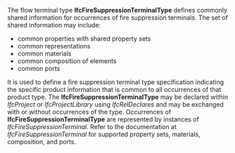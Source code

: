The flow terminal type **IfcFireSuppressionTerminalType** defines commonly shared information for occurrences of fire suppression terminals. The set of shared information may include:

* common properties with shared property sets
* common representations
* common materials
* common composition of elements
* common ports

It is used to define a fire suppression terminal type specification indicating the specific product information that is common to all occurrences of that product type. The **IfcFireSuppressionTerminalType** may be declared within _IfcProject_ or _IfcProjectLibrary_ using _IfcRelDeclares_ and may be exchanged with or without occurrences of the type. Occurrences of **IfcFireSuppressionTerminalType** are represented by instances of _IfcFireSuppressionTerminal_. Refer to the documentation at _IfcFireSuppressionTerminal_ for supported property sets, materials, composition, and ports.